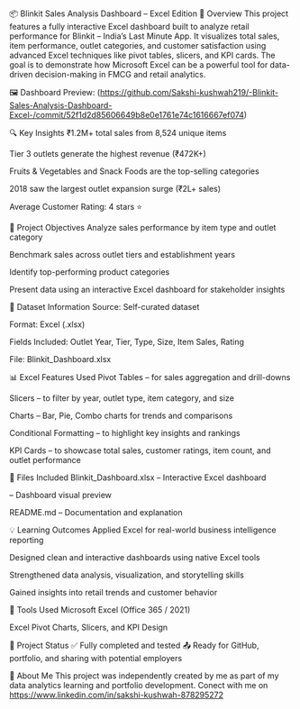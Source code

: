 📦 Blinkit Sales Analysis Dashboard – Excel Edition
🧭 Overview
This project features a fully interactive Excel dashboard built to analyze retail performance for Blinkit – India’s Last Minute App.
It visualizes total sales, item performance, outlet categories, and customer satisfaction using advanced Excel techniques like pivot tables, slicers, and KPI cards.
The goal is to demonstrate how Microsoft Excel can be a powerful tool for data-driven decision-making in FMCG and retail analytics.

🖼️ Dashboard Preview:
(https://github.com/Sakshi-kushwah219/-Blinkit-Sales-Analysis-Dashboard-Excel-/commit/52f1d2d85606649b8e0e1761e74c1616667ef074)

🔍 Key Insights
₹1.2M+ total sales from 8,524 unique items

Tier 3 outlets generate the highest revenue (₹472K+)

Fruits & Vegetables and Snack Foods are the top-selling categories

2018 saw the largest outlet expansion surge (₹2L+ sales)

Average Customer Rating: 4 stars ⭐

🎯 Project Objectives
Analyze sales performance by item type and outlet category

Benchmark sales across outlet tiers and establishment years

Identify top-performing product categories

Present data using an interactive Excel dashboard for stakeholder insights

📁 Dataset Information
Source: Self-curated dataset

Format: Excel (.xlsx)

Fields Included: Outlet Year, Tier, Type, Size, Item Sales, Rating

File: Blinkit_Dashboard.xlsx

📊 Excel Features Used
Pivot Tables – for sales aggregation and drill-downs

Slicers – to filter by year, outlet type, item category, and size

Charts – Bar, Pie, Combo charts for trends and comparisons

Conditional Formatting – to highlight key insights and rankings

KPI Cards – to showcase total sales, customer ratings, item count, and outlet performance

📌 Files Included
Blinkit_Dashboard.xlsx – Interactive Excel dashboard

– Dashboard visual preview

README.md – Documentation and explanation

💡 Learning Outcomes
Applied Excel for real-world business intelligence reporting

Designed clean and interactive dashboards using native Excel tools

Strengthened data analysis, visualization, and storytelling skills

Gained insights into retail trends and customer behavior

🔧 Tools Used
Microsoft Excel (Office 365 / 2021)

Excel Pivot Charts, Slicers, and KPI Design

📌 Project Status
✅ Fully completed and tested
📤 Ready for GitHub, portfolio, and sharing with potential employers

🙌 About Me
This project was independently created by me as part of my data analytics learning and portfolio development.
Conect with me on https://www.linkedin.com/in/sakshi-kushwah-878295272
